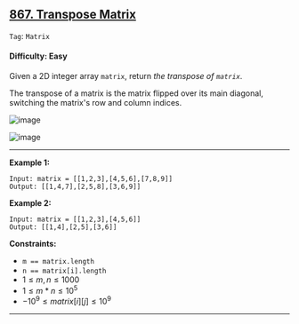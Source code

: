 ## [867. Transpose Matrix](https://leetcode.com/problems/transpose-matrix)

```Tag```: ```Matrix```

#### Difficulty: Easy

Given a 2D integer array ```matrix```, return _the transpose of ```matrix```_.

The transpose of a matrix is the matrix flipped over its main diagonal, switching the matrix's row and column indices.

![image](https://assets.leetcode.com/uploads/2021/02/10/hint_transpose.png)

![image](https://github.com/quananhle/Python/assets/35042430/70b51bce-616f-4cef-9b5b-ec913636ce3d)

---

__Example 1:__
```
Input: matrix = [[1,2,3],[4,5,6],[7,8,9]]
Output: [[1,4,7],[2,5,8],[3,6,9]]
```

__Example 2:__
```
Input: matrix = [[1,2,3],[4,5,6]]
Output: [[1,4],[2,5],[3,6]]
```

__Constraints:__

- ```m == matrix.length```
- ```n == matrix[i].length```
- $1 \le m, n \le 1000$
- $1 \le m * n \le 10^5$
- $-10^9 \le matrix[i][j] \le 10^9$

---
